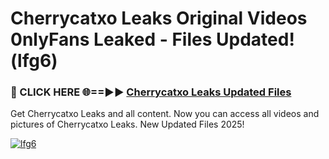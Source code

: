 # Cherrycatxo Leaks Original Videos 0nlyFans Leaked - Files Updated! (lfg6)

<h3>🔴 CLICK HERE 🌐==►► <a href="https://tinyurl.com/x26r9saj" rel="nofollow">Cherrycatxo Leaks Updated Files</a></h3>

Get Cherrycatxo Leaks and all content. Now you can access all videos and pictures of Cherrycatxo Leaks. New Updated Files 2025!

[![lfg6](https://i.imgur.com/LkgZPqh.gif)](https://tinyurl.com/x26r9saj)
